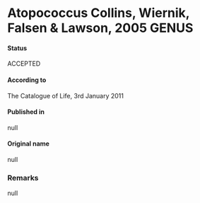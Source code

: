 Atopococcus Collins, Wiernik, Falsen & Lawson, 2005 GENUS
=======

#### Status
ACCEPTED

#### According to
The Catalogue of Life, 3rd January 2011

#### Published in
null

#### Original name
null

### Remarks
null